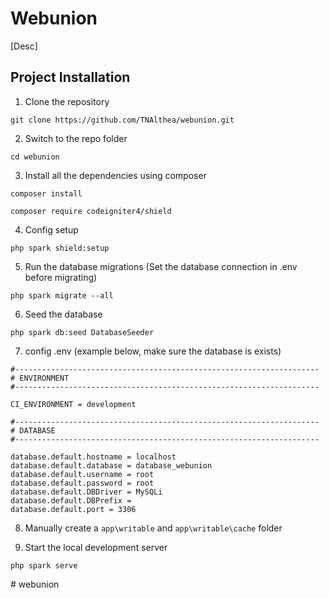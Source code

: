 # Webunion
[Desc]

## Project Installation
1. Clone the repository 
```shell
git clone https://github.com/TNAlthea/webunion.git
```

2. Switch to the repo folder 
```shell
cd webunion
```

3. Install all the dependencies using composer
```shell
composer install
```
```shell
composer require codeigniter4/shield
```

4. Config setup
```shell
php spark shield:setup
```

5. Run the database migrations (Set the database connection in .env before migrating)
```shell
php spark migrate --all
```

6. Seed the database 
```shell
php spark db:seed DatabaseSeeder
```

7. config .env (example below, make sure the database is exists)
```shell
#--------------------------------------------------------------------
# ENVIRONMENT
#--------------------------------------------------------------------

CI_ENVIRONMENT = development

#--------------------------------------------------------------------
# DATABASE
#--------------------------------------------------------------------

database.default.hostname = localhost
database.default.database = database_webunion
database.default.username = root
database.default.password = root
database.default.DBDriver = MySQLi
database.default.DBPrefix =
database.default.port = 3306
```

8. Manually create a `app\writable` and `app\writable\cache` folder

9. Start the local development server 
```shell
php spark serve
```


#   w e b u n i o n  
 